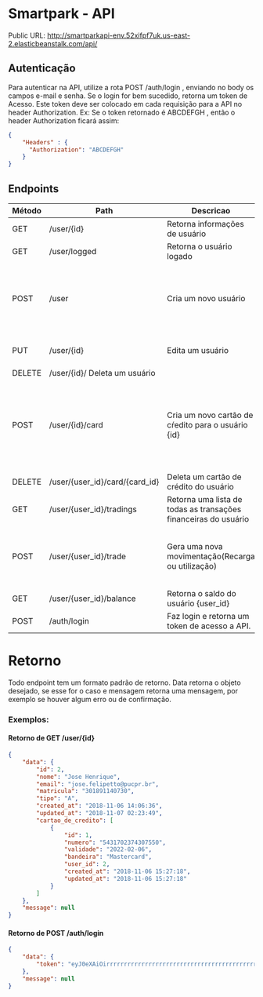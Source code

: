 # Smartpark - API

Public URL: http://smartparkapi-env.52xifpf7uk.us-east-2.elasticbeanstalk.com/api/

## Autenticação

Para autenticar na API, utilize a rota POST /auth/login , enviando no body os campos e-mail e senha. Se o login for bem sucedido, retorna um token de Acesso. Este token deve ser colocado em cada requisição para a API no header Authorization. Ex: Se o token retornado é ABCDEFGH , então o header Authorization ficará assim: 
```json
{
    "Headers" : {
      "Authorization": "ABCDEFGH"
    }
}
```

## Endpoints

| Método   | Path   | Descricao | Input       | Regras |
| ---  | --- | --- | --- | --- 
| GET  | /user/{id} | Retorna informações de usuário |  |  |
| GET  | /user/logged | Retorna o usuário logado |  |  |
| POST | /user | Cria um novo usuário |  ``` { nome, email, matricula, senha, tipo } ``` | Todos os campos são obrigatórios. E-mail deve ser um e-mail válido. Matricula deve ter no minimo 10 caracteres. Senha deve ter entre 6 e 16 caracteres. Tipo deve ser A ou P.|
| PUT  | /user/{id} | Edita um usuário | Igual o POST porém sem Tipo. Só precisa mandar o campo que foi alterado. | Mesmas regras do POST porém nenhum campo é obrigatório.|
| DELETE | /user/{id}/ Deleta um usuário |  |  |
| POST | /user/{id}/card | Cria um novo cartão de cŕedito para o usuário {id} | ``` { numero, validade, cvv, bandeira } ``` | Todos os campos são obrigatórios. O número deve ser um cartão válido. A validade deve ser no formato m/y(02/23,03/25,...). cvv deve ser um cvv válido. Bandeira é uma string com o nome da bandeira(Mastercard,Visa,etc)|
| DELETE | /user/{user_id}/card/{card_id} | Deleta um cartão de crédito do usuário |  |  |
| GET | /user/{user_id}/tradings | Retorna uma lista de todas as transações financeiras do usuário |  |  |
| POST | /user/{user_id}/trade | Gera uma nova movimentação(Recarga ou utilização) | ``` {cartao_de_credito_id,valor,tipo}```  | Cartão de crédito deve ser um cartão de crédito do usuário). Valor deve ser numérico, negativo para gastar e positivo para carregar. Tipo deve ser E ou S.|
| GET | /user/{user_id}/balance | Retorna o saldo do usuário {user_id} |  |  |
| POST | /auth/login | Faz login e retorna um token de acesso a API. | ```{email,senha}```  |  |
    
# Retorno

Todo endpoint tem um formato padrão de retorno. Data retorna o objeto desejado, se esse for o caso e mensagem retorna uma mensagem, por exemplo se houver algum erro ou de confirmação.

### Exemplos: 

#### Retorno de GET /user/{id} 
```json
{
    "data": {
        "id": 2,
        "nome": "Jose Henrique",
        "email": "jose.felipetto@pucpr.br",
        "matricula": "301891140730",
        "tipo": "A",
        "created_at": "2018-11-06 14:06:36",
        "updated_at": "2018-11-07 02:23:49",
        "cartao_de_credito": [
            {
                "id": 1,
                "numero": "5431702374307550",
                "validade": "2022-02-06",
                "bandeira": "Mastercard",
                "user_id": 2,
                "created_at": "2018-11-06 15:27:18",
                "updated_at": "2018-11-06 15:27:18"
            }
        ]
    },
    "message": null
}
```

#### Retorno de POST /auth/login
```json
{
    "data": {
        "token": "eyJ0eXAiOirrrrrrrrrrrrrrrrrrrrrrrrrrrrrrrrrrrrrrrrrrrrrrrrrrrrrrrrrrrrrrImlhdCI6MTU0MTYyODM4NiwiZXhwIjoxNTU0NTg4Mzg2fQ.-eQPNep3cd8D-HKryfo9AOerYirlgNCKR3FQduqjx20"
    },
    "message": null
}
```


